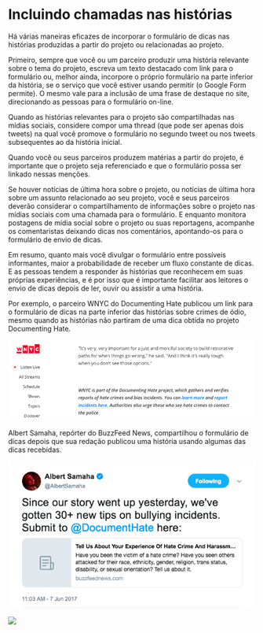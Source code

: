 # Incluindo chamadas nas histórias

Há várias maneiras eficazes de incorporar o formulário de dicas nas histórias produzidas a partir do projeto ou relacionadas ao projeto.

Primeiro, sempre que você ou um parceiro produzir uma história relevante sobre o tema do projeto, escreva um texto destacado com link para o formulário ou, melhor ainda, incorpore o próprio formulário na parte inferior da história, se o serviço que você estiver usando permitir \(o Google Form permite\). O mesmo vale para a inclusão de uma frase de destaque no site, direcionando as pessoas para o formulário on-line.

Quando as histórias relevantes para o projeto são compartilhadas nas mídias sociais, considere compor uma thread \(que pode ser apenas dois tweets\) na qual você promove o formulário no segundo tweet ou nos tweets subsequentes ao da história inicial.

Quando você ou seus parceiros produzem matérias a partir do projeto, é importante que o projeto seja referenciado e que o formulário possa ser linkado nessas menções.

Se houver notícias de última hora sobre o projeto, ou notícias de última hora sobre um assunto relacionado ao seu projeto, você e seus parceiros deverão considerar o compartilhamento de informações sobre o projeto nas mídias sociais com uma chamada para o formulário. E enquanto monitora postagens de mídia social sobre o projeto ou suas reportagens, acompanhe os comentaristas deixando dicas nos comentários, apontando-os para o formulário de envio de dicas.

Em resumo, quanto mais você divulgar o formulário entre possíveis informantes, maior a probabilidade de receber um fluxo constante de dicas. E as pessoas tendem a responder às histórias que reconhecem em suas próprias experiências, e é por isso que é importante facilitar aos leitores o envio de dicas depois de ler, ouvir ou assistir a uma história.

Por exemplo, o parceiro WNYC do Documenting Hate publicou um link para o formulário de dicas na parte inferior das histórias sobre crimes de ódio, mesmo quando as histórias não partiram de uma dica obtida no projeto Documenting Hate.

![](../.gitbook/assets/image%20%281%29.png)

Albert Samaha, repórter do BuzzFeed News, compartilhou o formulário de dicas depois que sua redação publicou uma história usando algumas das dicas recebidas.

![](../.gitbook/assets/image%20%282%29.png)

![](https://github.com/propublica/collaborative-playbook-pt/tree/23a95d41546d4e53e37436bf3e91e9adf0ac44b4/.gitbook/assets/screen-shot-2019-08-09-at-12.14.34-pm%20%282%29.png)

